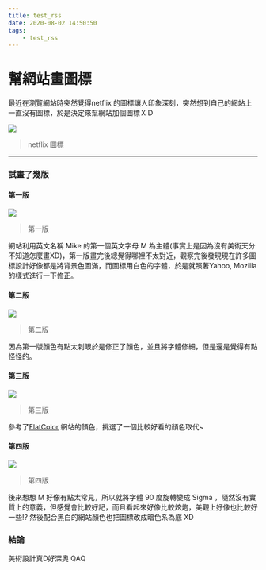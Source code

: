 ```yaml
---
title: test_rss
date: 2020-08-02 14:50:50
tags: 
    - test_rss
---
```


# 幫網站畫圖標

最近在瀏覽網站時突然覺得netflix 的圖標讓人印象深刻，突然想到自己的網站上一直沒有圖標，於是決定來幫網站加個圖標ＸＤ

![](https://d2.alternativeto.net/dist/icons/netflix_98388.png?width=64&height=64&mode=crop&upscale=false)
> netflix 圖標

---

### 試畫了幾版
#### 第一版
![](https://i.imgur.com/FBEycn2.png)
> 第一版

網站利用英文名稱 Mike 的第一個英文字母 M 為主體(事實上是因為沒有美術天分不知道怎麼畫XD)，第一版畫完後總覺得哪裡不太對近，觀察完後發現現在許多圖標設計好像都是將背景色圖滿，而圖標用白色的字體，於是就照著Yahoo, Mozilla 的樣式進行一下修正。

#### 第二版
![](https://i.imgur.com/vVujQIO.png)
> 第二版

因為第一版顏色有點太刺眼於是修正了顏色，並且將字體修細，但是還是覺得有點怪怪的。

#### 第三版
![](https://i.imgur.com/2LusaG9.png)
> 第三版

參考了[FlatColor](https://flatuicolors.com/palette/ca) 網站的顏色，挑選了一個比較好看的顏色取代~

#### 第四版
![](https://i.imgur.com/QSHPJUz.png)
> 第四版

後來想想 M 好像有點太常見，所以就將字體 90 度旋轉變成 Sigma ，隨然沒有實質上的意義，但感覺會比較好記，而且看起來好像比較炫炮，美觀上好像也比較好一些!? 然後配合黑白的網站顏色也把圖標改成暗色系為底 XD




### 結論
美術設計真D好深奧 QAQ

